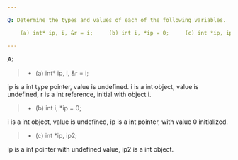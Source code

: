 ```yaml
---

Q: Determine the types and values of each of the following variables.

    (a) int* ip, i, &r = i;     (b) int i, *ip = 0;     (c) int *ip, ip2;

---
```


A: 

> + (a) int* ip, i, &r = i;

ip is a int type pointer, value is undefined. i is a int object, value is undefined, r is a int reference, initial with object i.  
> + (b) int i, *ip = 0;    

i is a int object, value is undefined, ip is a int pointer, with value 0 initialized.
> + (c) int *ip, ip2;      

ip is a int pointer with undefined value, ip2 is a int object.
